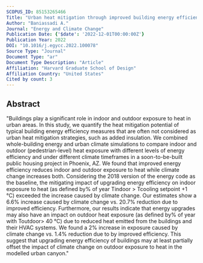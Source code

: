 ```yaml
---
SCOPUS_ID: 85153265466
Title: "Urban heat mitigation through improved building energy efficiency"
Author: "Baniassadi A."
Journal: "Energy and Climate Change"
Publication Date: {'$date': '2022-12-01T00:00:00Z'}
Publication Year: 2022
DOI: "10.1016/j.egycc.2022.100078"
Source Type: "Journal"
Document Type: "ar"
Document Type Description: "Article"
Affiliation: "Harvard Graduate School of Design"
Affiliation Country: "United States"
Cited by count: 3
---
```


## Abstract
"Buildings play a significant role in indoor and outdoor exposure to heat in urban areas. In this study, we quantify the heat mitigation potential of typical building energy efficiency measures that are often not considered as urban heat mitigation strategies, such as added insulation. We combined whole-building energy and urban climate simulations to compare indoor and outdoor (pedestrian-level) heat exposure with different levels of energy efficiency and under different climate timeframes in a soon-to-be-built public housing project in Phoenix, AZ. We found that improved energy efficiency reduces indoor and outdoor exposure to heat while climate change increases both. Considering the 2018 version of the energy code as the baseline, the mitigating impact of upgrading energy efficiency on indoor exposure to heat (as defined by% of year Tindoor > Tcooling setpoint +1 °C) exceeded the increase caused by climate change. Our estimates show a 6.6% increase caused by climate change vs. 20.7% reduction due to improved efficiency. Furthermore, our results indicate that energy upgrades may also have an impact on outdoor heat exposure (as defined by% of year with Toutdoor> 40 °C) due to reduced heat emitted from the buildings and their HVAC systems. We found a 2% increase in exposure caused by climate change vs. 1.4% reduction due to by improved efficiency. This suggest that upgrading energy efficiency of buildings may at least partially offset the impact of climate change on outdoor exposure to heat in the modelled urban canyon."
